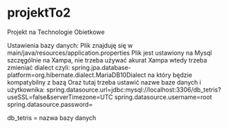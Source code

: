 # projektTo2
Projekt na Technologie Obietkowe 

Ustawienia bazy danych:
Plik znajduję się w main/java/resources/application.properties
Plik jest ustawiony na Mysql szczęgólnie na Xampa, nie trzeba używać akurat Xampa wtedy trzeba zmieniać dialect czyli:
spring.jpa.database-platform=org.hibernate.dialect.MariaDB10Dialect 
na który będzie kompatybilny z bazą
Oraz tutaj trzeba ustawić nazwe baze danych i użytkownika:
spring.datasource.url=jdbc:mysql://localhost:3306/db_tetris?useSSL=false&serverTimezone=UTC
spring.datasource.username=root
spring.datasource.password=

db_tetris = nazwa bazy danych
